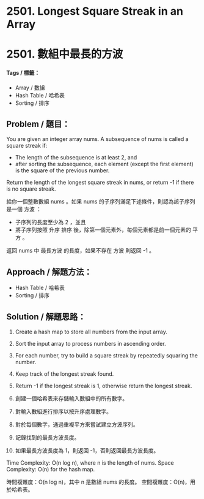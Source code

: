 # 2501. Longest Square Streak in an Array
# 2501. 數組中最長的方波

#### Tags / 標籤：
- Array / 數組
- Hash Table / 哈希表
- Sorting / 排序

## Problem / 題目：
You are given an integer array nums. A subsequence of nums is called a square streak if:
- The length of the subsequence is at least 2, and
- after sorting the subsequence, each element (except the first element) is the square of the previous number.

Return the length of the longest square streak in nums, or return -1 if there is no square streak.

給你一個整數數組 nums 。如果 nums 的子序列滿足下述條件，則認為該子序列是一個 方波 ：
- 子序列的長度至少為 2 ，並且
- 將子序列按照 升序 排序 後，除第一個元素外，每個元素都是前一個元素的 平方 。

返回 nums 中 最長方波 的長度，如果不存在 方波 則返回 -1 。

## Approach / 解題方法：
- Hash Table / 哈希表
- Sorting / 排序

## Solution / 解題思路：
1. Create a hash map to store all numbers from the input array.
2. Sort the input array to process numbers in ascending order.
3. For each number, try to build a square streak by repeatedly squaring the number.
4. Keep track of the longest streak found.
5. Return -1 if the longest streak is 1, otherwise return the longest streak.

1. 創建一個哈希表來存儲輸入數組中的所有數字。
2. 對輸入數組進行排序以按升序處理數字。
3. 對於每個數字，通過重複平方來嘗試建立方波序列。
4. 記錄找到的最長方波長度。
5. 如果最長方波長度為 1，則返回 -1，否則返回最長方波長度。

Time Complexity: O(n log n), where n is the length of nums.
Space Complexity: O(n) for the hash map.

時間複雜度：O(n log n)，其中 n 是數組 nums 的長度。
空間複雜度：O(n)，用於哈希表。
